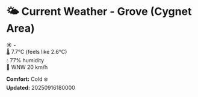 # 🌤️ Current Weather - Grove (Cygnet Area)

☀️ **-**  
🌡️ 7.7°C (feels like 2.6°C)  
💧 77% humidity  
💨 WNW 20 km/h  

**Comfort:** Cold ❄️  
**Updated:** 20250916180000

